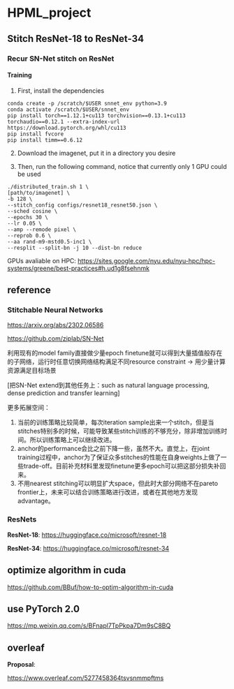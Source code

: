 
# HPML_project

## Stitch ResNet-18 to ResNet-34

### Recur SN-Net stitch on ResNet

#### Training

1. First, install the dependencies

```
conda create -p /scratch/$USER snnet_env python=3.9
conda activate /scratch/$USER/snnet_env
pip install torch==1.12.1+cu113 torchvision==0.13.1+cu113 torchaudio==0.12.1 --extra-index-url https://download.pytorch.org/whl/cu113 
pip install fvcore
pip install timm==0.6.12
```

2. Download the imagenet, put it in a directory you desire

3. Then, run the following command, notice that currently only 1 GPU could be used

```
./distributed_train.sh 1 \
[path/to/imagenet] \
-b 128 \
--stitch_config configs/resnet18_resnet50.json \
--sched cosine \
--epochs 30 \
--lr 0.05 \
--amp --remode pixel \
--reprob 0.6 \
--aa rand-m9-mstd0.5-inc1 \
--resplit --split-bn -j 10 --dist-bn reduce
```

GPUs avaliable on HPC:
https://sites.google.com/nyu.edu/nyu-hpc/hpc-systems/greene/best-practices#h.ud1g8fsehnmk

## reference

### **Stitchable Neural Networks**

<https://arxiv.org/abs/2302.06586>

<https://github.com/ziplab/SN-Net>

利用现有的model family直接做少量epoch finetune就可以得到大量插值般存在的子网络，运行时任意切换网络结构满足不同resource constraint -> 用少量计算资源满足目标场景

[把SN-Net extend到其他任务上：such as natural language processing, dense prediction and transfer learning]

更多拓展空间：

1. 当前的训练策略比较简单，每次iteration sample出来一个stitch，但是当stitches特别多的时候，可能导致某些stitch训练的不够充分，除非增加训练时间。所以训练策略上可以继续改进。
2. anchor的performance会比之前下降一些，虽然不大。直觉上，在joint training过程中，anchor为了保证众多stitches的性能在自身weights上做了一些trade-off。目前补充材料里发现finetune更多epoch可以把这部分损失补回来。
3. 不用nearest stitching可以明显扩大space，但此时大部分网络不在pareto frontier上，未来可以结合训练策略进行改进，或者在其他地方发现advantage。



### ResNets

**ResNet-18**: https://huggingface.co/microsoft/resnet-18

**ResNet-34**: https://huggingface.co/microsoft/resnet-34





## optimize algorithm in cuda

<https://github.com/BBuf/how-to-optim-algorithm-in-cuda>



## use PyTorch 2.0

https://mp.weixin.qq.com/s/BFnapl7TpPkpa7Dm9sC8BQ



## overleaf

**Proposal**:

<https://www.overleaf.com/5277458364tsvsnmmpftms>

